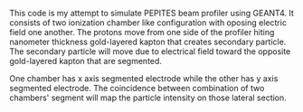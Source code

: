 This code is my attempt to simulate PEPITES beam profiler using GEANT4. It consists of two ionization chamber like configuration with oposing electric field one another. The protons move from one side of the profiler hiting nanometer thickness gold-layered kapton that creates secondary particle. The secondary particle will move due to electrical field toward the opposite gold-layered kapton that are segmented. 

One chamber has x axis segmented electrode while the other has y axis segmented electrode. The coincidence between combination of two chambers' segment will map the particle intensity on those lateral section.
